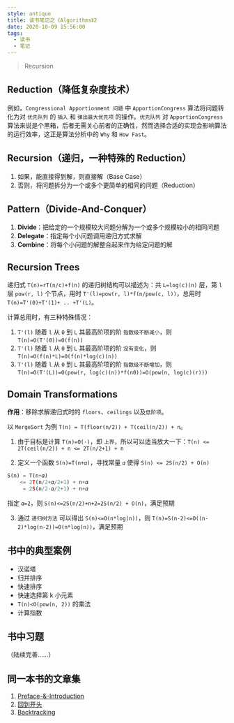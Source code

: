 ```yaml
---
style: antique
title: 读书笔记之《Algorithms》2
date: 2020-10-09 15:56:00
tags:
  - 读书
  - 笔记
---
```


> Recursion

## Reduction（降低复杂度技术）

例如，`Congressional Apportionment 问题` 中 `ApportionCongress` 算法将问题转化为对 `优先队列` 的 `插入` 和 `弹出最大优先项` 的操作。`优先队列` 对 `ApportionCongress` 算法来说是个黑箱，后者无需关心前者的正确性，然而选择合适的实现会影响算法的运行效率，这正是算法分析中的 `Why` 和 `How Fast`。

## Recursion（递归，一种特殊的 Reduction）

1. 如果，能直接得到解，则直接解（Base Case）
2. 否则，将问题拆分为一个或多个更简单的相同的问题（Reduction）

## Pattern（Divide-And-Conquer）

1. **Divide**：把给定的一个规模较大问题分解为一个或多个规模较小的相同问题
2. **Delegate**：指定每个小问题调用递归方式求解
3. **Combine**：将每个小问题的解整合起来作为给定问题的解

## Recursion Trees

递归式 `T(n)=rT(n/c)+f(n)` 的递归树结构可以描述为：共 `L=log(c)(n)` 层，第 `l` 层 `pow(r, l)` 个节点，用时 `T'(l)=pow(r, l)*f(n/pow(c, l))`，总用时 `T(n)=T'(0)+T'(1)+ .. +T'(L)`。

计算总用时，有三种特殊情况：

1. `T'(l)` 随着 `l` 从 `0` 到 `L` 其最高阶项的阶 `指数级不断减小`，则 `T(n)=O(T'(0))=O(f(n))`
2. `T'(l)` 随着 `l` 从 `0` 到 `L` 其最高阶项的阶 `没有变化`，则 `T(n)=O(f(n)*L)=O(f(n)*log(c)(n))`
3. `T'(l)` 随着 `l` 从 `0` 到 `L` 其最高阶项的阶 `指数级不断增加`，则 `T(n)=O(T'(L))=O(pow(r, log(c)(n))*f(n0))=O(pow(n, log(c)(r)))`

## Domain Transformations

**作用**：移除求解递归式时的 `floors`、`ceilings` 以及`低阶项`。

以 `MergeSort` 为例 `T(n) = T(floor(n/2)) + T(ceil(n/2)) + n`。

1. 由于目标是计算 `T(n)=O(·)`，即 `上界`，所以可以适当放大一下：`T(n) <= 2T(ceil(n/2)) + n <= 2T(n/2+1) + n`

2. 定义一个函数 `S(n)=T(n+𝛼)`，寻找常量 `𝛼` 使得 `S(n) <= 2S(n/2) + O(n)`

```python
S(n) = T(n+𝛼)
    <= 2T(n/2+𝛼/2+1) + n+𝛼
     = 2S(n/2-𝛼/2+1) + n+𝛼
```

指定 `𝛼=2`，则 `S(n)<=2S(n/2)+n+2=2S(n/2) + O(n)`，满足预期

3. 通过 `递归树方法` 可以得出 `S(n)<=O(n*log(n))`，则 `T(n)=S(n-2)<=O((n-2)*log(n-2))=O(n*log(n))`，满足预期

## 书中的典型案例

- 汉诺塔
- 归并排序
- 快速排序
- 快速选择第 k 小元素
- `T(n)<O(pow(n, 2))` 的乘法
- 计算指数

## 书中习题

（陆续完善……）

## 同一本书的文章集

1. [Preface-&-Introduction](post:Algorithms-1-Preface-&-Introduction)
2. [回到开头](scroll-to-the-very-top)
3. [Backtracking](post:Algorithms-3-Backtracking)

